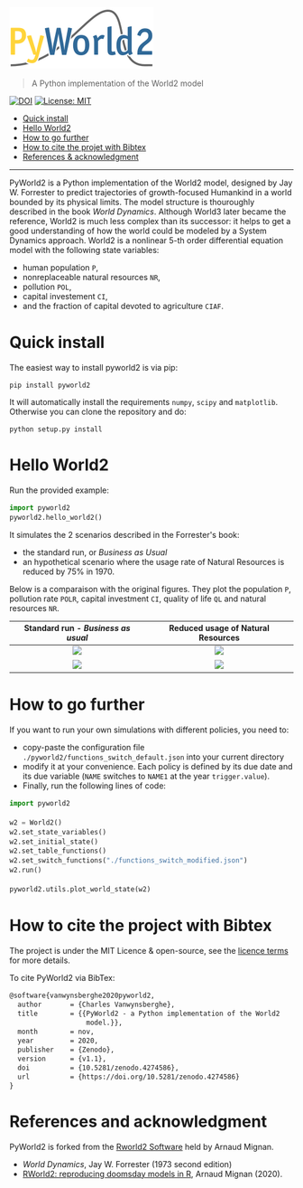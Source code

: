 ![Logo](./img/logo.png)

> A Python implementation of the World2 model

[![DOI](https://zenodo.org/badge/306612326.svg)](https://zenodo.org/badge/latestdoi/306612326)
[![License: MIT](https://img.shields.io/badge/License-MIT-yellow.svg)](https://opensource.org/licenses/MIT)

+ [Quick install](#Quick-install)
+ [Hello World2](#Hello-World2)
+ [How to go further](#How-to-go-further)
+ [How to cite the projet with Bibtex](#How-to-cite-the-project-with-Bibtex)
+ [References & acknowledgment](#References-and-acknowledgment)

---

PyWorld2 is a Python implementation of the World2 model, designed by Jay W. Forrester to predict trajectories of growth-focused Humankind in a world bounded by its physical limits. The model structure is thouroughly described in the book *World Dynamics*. Although World3 later became the reference, World2 is much less complex than its successor: it helps to get a good understanding of how the world could be modeled by a System Dynamics approach. World2 is a nonlinear 5-th order differential equation model with the following state variables:
- human population `P`,
- nonreplaceable natural resources `NR`,
- pollution `POL`,
- capital investement `CI`,
- and the fraction of capital devoted to agriculture `CIAF`.

# Quick install

The easiest way to install pyworld2 is via pip:
```
pip install pyworld2
```

It will automatically install the requirements ``numpy``, ``scipy`` and ``matplotlib``. Otherwise you can clone the repository and do:

```
python setup.py install
```

# Hello World2

Run the provided example:
``` Python
import pyworld2
pyworld2.hello_world2()
```
It simulates the 2 scenarios described in the Forrester's book:
* the standard run, or *Business as Usual*
* an hypothetical scenario where the usage rate of Natural Resources is reduced by 75% in 1970.

Below is a comparaison with the original figures. They plot the population `P`, pollution rate `POLR`, capital investment `CI`, quality of life `QL` and natural resources `NR`.

|Standard run - *Business as usual*          |  Reduced usage of Natural Resources       |
|:------------------------------------------:|:-----------------------------------------:|
|![](./img/results_standard_run.png)         |  ![](./img/results_scenario2.png)         |
|![](./img/world_dynamics_standard_run.png)  |  ![](./img/world_dynamics_scenario2.png)  |


# How to go further

If you want to run your own simulations with different policies, you need to:
* copy-paste the configuration file ``./pyworld2/functions_switch_default.json`` into your current directory 
* modify it at your convenience. Each policy is defined by its due date and its due variable (``NAME`` switches to ``NAME1`` at the year ``trigger.value``).
* Finally, run the following lines of code:
``` Python
import pyworld2

w2 = World2()
w2.set_state_variables()
w2.set_initial_state()
w2.set_table_functions()
w2.set_switch_functions("./functions_switch_modified.json")
w2.run()

pyworld2.utils.plot_world_state(w2)
```

# How to cite the project with Bibtex

The project is under the MIT Licence & open-source, see the [licence terms](./LICENCE) for more details.

To cite PyWorld2 via BibTex:
```
@software{vanwynsberghe2020pyworld2,
  author       = {Charles Vanwynsberghe},
  title        = {{PyWorld2 - a Python implementation of the World2 
                   model.}},
  month        = nov,
  year         = 2020,
  publisher    = {Zenodo},
  version      = {v1.1},
  doi          = {10.5281/zenodo.4274586},
  url          = {https://doi.org/10.5281/zenodo.4274586}
}
```

# References and acknowledgment

PyWorld2 is forked from the [Rworld2 Software](https://github.com/amignan/hist_gc_sysdyn) held by Arnaud Mignan.

- *World Dynamics*, Jay W. Forrester (1973 second edition)
- [RWorld2: reproducing doomsday models in R](https://github.com/amignan/hist_gc_sysdyn), Arnaud Mignan (2020). 